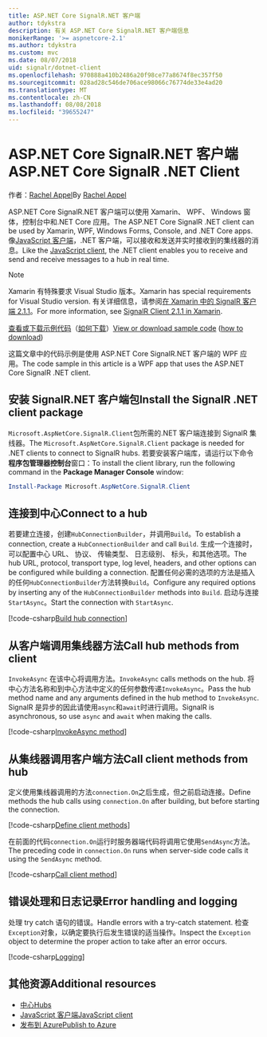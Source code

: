```yaml
---
title: ASP.NET Core SignalR.NET 客户端
author: tdykstra
description: 有关 ASP.NET Core SignalR.NET 客户端信息
monikerRange: '>= aspnetcore-2.1'
ms.author: tdykstra
ms.custom: mvc
ms.date: 08/07/2018
uid: signalr/dotnet-client
ms.openlocfilehash: 970888a410b2486a20f98ce77a8674f8ec357f50
ms.sourcegitcommit: 028ad28c546de706ace98066c76774de33e4ad20
ms.translationtype: MT
ms.contentlocale: zh-CN
ms.lasthandoff: 08/08/2018
ms.locfileid: "39655247"
---
```

# <a name="aspnet-core-signalr-net-client"></a><span data-ttu-id="f3f57-103">ASP.NET Core SignalR.NET 客户端</span><span class="sxs-lookup"><span data-stu-id="f3f57-103">ASP.NET Core SignalR .NET Client</span></span>

<span data-ttu-id="f3f57-104">作者：[Rachel Appel](http://twitter.com/rachelappel)</span><span class="sxs-lookup"><span data-stu-id="f3f57-104">By [Rachel Appel](http://twitter.com/rachelappel)</span></span>

<span data-ttu-id="f3f57-105">ASP.NET Core SignalR.NET 客户端可以使用 Xamarin、 WPF、 Windows 窗体，控制台中和.NET Core 应用。</span><span class="sxs-lookup"><span data-stu-id="f3f57-105">The ASP.NET Core SignalR .NET client can be used by Xamarin, WPF, Windows Forms, Console, and .NET Core apps.</span></span> <span data-ttu-id="f3f57-106">像[JavaScript 客户端](xref:signalr/javascript-client)，.NET 客户端，可以接收和发送并实时接收到的集线器的消息。</span><span class="sxs-lookup"><span data-stu-id="f3f57-106">Like the [JavaScript client](xref:signalr/javascript-client), the .NET client enables you to receive and send and receive messages to a hub in real time.</span></span>

> [!NOTE]
> <span data-ttu-id="f3f57-107">Xamarin 有特殊要求 Visual Studio 版本。</span><span class="sxs-lookup"><span data-stu-id="f3f57-107">Xamarin has special requirements for Visual Studio version.</span></span> <span data-ttu-id="f3f57-108">有关详细信息，请参阅[在 Xamarin 中的 SignalR 客户端 2.1.1](https://github.com/aspnet/Announcements/issues/305)。</span><span class="sxs-lookup"><span data-stu-id="f3f57-108">For more information, see [SignalR Client 2.1.1 in Xamarin](https://github.com/aspnet/Announcements/issues/305).</span></span>

<span data-ttu-id="f3f57-109">[查看或下载示例代码](https://github.com/aspnet/Docs/tree/live/aspnetcore/signalr/dotnet-client/sample)（[如何下载](xref:tutorials/index#how-to-download-a-sample)）</span><span class="sxs-lookup"><span data-stu-id="f3f57-109">[View or download sample code](https://github.com/aspnet/Docs/tree/live/aspnetcore/signalr/dotnet-client/sample) ([how to download](xref:tutorials/index#how-to-download-a-sample))</span></span>

<span data-ttu-id="f3f57-110">这篇文章中的代码示例是使用 ASP.NET Core SignalR.NET 客户端的 WPF 应用。</span><span class="sxs-lookup"><span data-stu-id="f3f57-110">The code sample in this article is a WPF app that uses the ASP.NET Core SignalR .NET client.</span></span>

## <a name="install-the-signalr-net-client-package"></a><span data-ttu-id="f3f57-111">安装 SignalR.NET 客户端包</span><span class="sxs-lookup"><span data-stu-id="f3f57-111">Install the SignalR .NET client package</span></span>

<span data-ttu-id="f3f57-112">`Microsoft.AspNetCore.SignalR.Client`包所需的.NET 客户端连接到 SignalR 集线器。</span><span class="sxs-lookup"><span data-stu-id="f3f57-112">The `Microsoft.AspNetCore.SignalR.Client` package is needed for .NET clients to connect to SignalR hubs.</span></span> <span data-ttu-id="f3f57-113">若要安装客户端库，请运行以下命令**程序包管理器控制台**窗口：</span><span class="sxs-lookup"><span data-stu-id="f3f57-113">To install the client library, run the following command in the **Package Manager Console** window:</span></span>

```powershell
Install-Package Microsoft.AspNetCore.SignalR.Client
```

## <a name="connect-to-a-hub"></a><span data-ttu-id="f3f57-114">连接到中心</span><span class="sxs-lookup"><span data-stu-id="f3f57-114">Connect to a hub</span></span>

<span data-ttu-id="f3f57-115">若要建立连接，创建`HubConnectionBuilder`，并调用`Build`。</span><span class="sxs-lookup"><span data-stu-id="f3f57-115">To establish a connection, create a `HubConnectionBuilder` and call `Build`.</span></span> <span data-ttu-id="f3f57-116">生成一个连接时，可以配置中心 URL、 协议、 传输类型、 日志级别、 标头，和其他选项。</span><span class="sxs-lookup"><span data-stu-id="f3f57-116">The hub URL, protocol, transport type, log level, headers, and other options can be configured while building a connection.</span></span> <span data-ttu-id="f3f57-117">配置任何必需的选项的方法是插入的任何`HubConnectionBuilder`方法转换`Build`。</span><span class="sxs-lookup"><span data-stu-id="f3f57-117">Configure any required options by inserting any of the `HubConnectionBuilder` methods into `Build`.</span></span> <span data-ttu-id="f3f57-118">启动与连接`StartAsync`。</span><span class="sxs-lookup"><span data-stu-id="f3f57-118">Start the connection with `StartAsync`.</span></span>

[!code-csharp[Build hub connection](dotnet-client/sample/signalrchatclient/MainWindow.xaml.cs?highlight=15-17,33)]

## <a name="call-hub-methods-from-client"></a><span data-ttu-id="f3f57-119">从客户端调用集线器方法</span><span class="sxs-lookup"><span data-stu-id="f3f57-119">Call hub methods from client</span></span>

<span data-ttu-id="f3f57-120">`InvokeAsync` 在该中心将调用方法。</span><span class="sxs-lookup"><span data-stu-id="f3f57-120">`InvokeAsync` calls methods on the hub.</span></span> <span data-ttu-id="f3f57-121">将中心方法名称和到中心方法中定义的任何参数传递`InvokeAsync`。</span><span class="sxs-lookup"><span data-stu-id="f3f57-121">Pass the hub method name and any arguments defined in the hub method to `InvokeAsync`.</span></span> <span data-ttu-id="f3f57-122">SignalR 是异步的因此请使用`async`和`await`时进行调用。</span><span class="sxs-lookup"><span data-stu-id="f3f57-122">SignalR is asynchronous, so use `async` and `await` when making the calls.</span></span>

[!code-csharp[InvokeAsync method](dotnet-client/sample/signalrchatclient/MainWindow.xaml.cs?range=48-49)]

## <a name="call-client-methods-from-hub"></a><span data-ttu-id="f3f57-123">从集线器调用客户端方法</span><span class="sxs-lookup"><span data-stu-id="f3f57-123">Call client methods from hub</span></span>

<span data-ttu-id="f3f57-124">定义使用集线器调用的方法`connection.On`之后生成，但之前启动连接。</span><span class="sxs-lookup"><span data-stu-id="f3f57-124">Define methods the hub calls using `connection.On` after building, but before starting the connection.</span></span>

[!code-csharp[Define client methods](dotnet-client/sample/signalrchatclient/MainWindow.xaml.cs?range=22-29)]

<span data-ttu-id="f3f57-125">在前面的代码`connection.On`运行时服务器端代码将调用它使用`SendAsync`方法。</span><span class="sxs-lookup"><span data-stu-id="f3f57-125">The preceding code in `connection.On` runs when server-side code calls it using the `SendAsync` method.</span></span>

[!code-csharp[Call client method](dotnet-client/sample/signalrchat/hubs/chathub.cs?range=8-11)]

## <a name="error-handling-and-logging"></a><span data-ttu-id="f3f57-126">错误处理和日志记录</span><span class="sxs-lookup"><span data-stu-id="f3f57-126">Error handling and logging</span></span>

<span data-ttu-id="f3f57-127">处理 try catch 语句的错误。</span><span class="sxs-lookup"><span data-stu-id="f3f57-127">Handle errors with a try-catch statement.</span></span> <span data-ttu-id="f3f57-128">检查`Exception`对象，以确定要执行后发生错误的适当操作。</span><span class="sxs-lookup"><span data-stu-id="f3f57-128">Inspect the `Exception` object to determine the proper action to take after an error occurs.</span></span>

[!code-csharp[Logging](dotnet-client/sample/signalrchatclient/MainWindow.xaml.cs?range=46-54)]

## <a name="additional-resources"></a><span data-ttu-id="f3f57-129">其他资源</span><span class="sxs-lookup"><span data-stu-id="f3f57-129">Additional resources</span></span>

* [<span data-ttu-id="f3f57-130">中心</span><span class="sxs-lookup"><span data-stu-id="f3f57-130">Hubs</span></span>](xref:signalr/hubs)
* [<span data-ttu-id="f3f57-131">JavaScript 客户端</span><span class="sxs-lookup"><span data-stu-id="f3f57-131">JavaScript client</span></span>](xref:signalr/javascript-client)
* [<span data-ttu-id="f3f57-132">发布到 Azure</span><span class="sxs-lookup"><span data-stu-id="f3f57-132">Publish to Azure</span></span>](xref:signalr/publish-to-azure-web-app)
